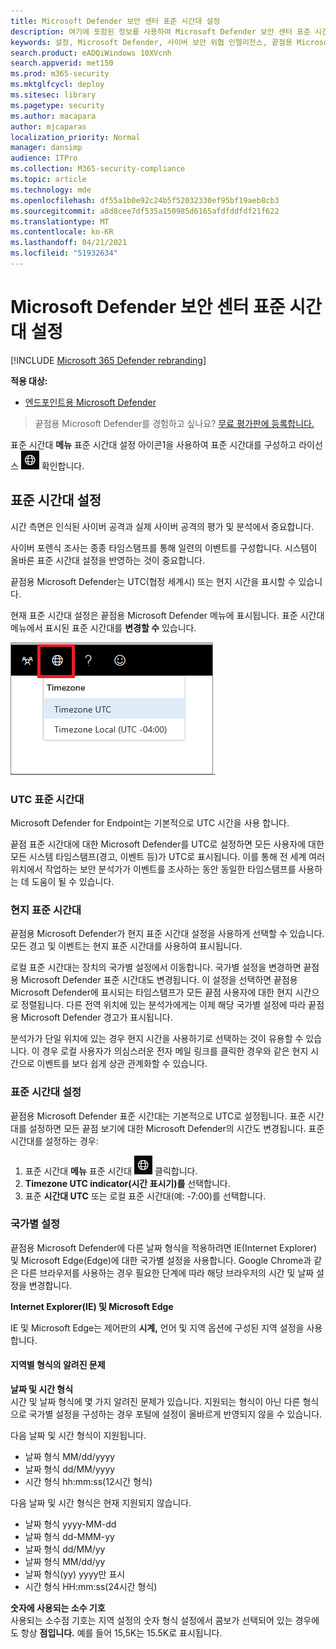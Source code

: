 ```yaml
---
title: Microsoft Defender 보안 센터 표준 시간대 설정
description: 여기에 포함된 정보를 사용하여 Microsoft Defender 보안 센터 표준 시간대 설정을 구성하고 라이선스 정보를 볼 수 있습니다.
keywords: 설정, Microsoft Defender, 사이버 보안 위협 인텔리전스, 끝점용 Microsoft Defender, 표준 시간대, utc, 현지 시간, 라이선스
search.product: eADQiWindows 10XVcnh
search.appverid: met150
ms.prod: m365-security
ms.mktglfcycl: deploy
ms.sitesec: library
ms.pagetype: security
ms.author: macapara
author: mjcaparas
localization_priority: Normal
manager: dansimp
audience: ITPro
ms.collection: M365-security-compliance
ms.topic: article
ms.technology: mde
ms.openlocfilehash: df55a1b0e92c24b5f52032330ef95bf19aeb8cb3
ms.sourcegitcommit: a8d8cee7df535a150985d6165afdfddfdf21f622
ms.translationtype: MT
ms.contentlocale: ko-KR
ms.lasthandoff: 04/21/2021
ms.locfileid: "51932634"
---
```

# <a name="microsoft-defender-security-center-time-zone-settings"></a>Microsoft Defender 보안 센터 표준 시간대 설정

[!INCLUDE [Microsoft 365 Defender rebranding](../../includes/microsoft-defender.md)]

**적용 대상:**
- [엔드포인트용 Microsoft Defender](https://go.microsoft.com/fwlink/p/?linkid=2154037)


>끝점용 Microsoft Defender를 경험하고 싶나요? [무료 평가판에 등록합니다.](https://www.microsoft.com/microsoft-365/windows/microsoft-defender-atp?ocid=docs-wdatp-settings-abovefoldlink)

표준 시간대 **메뉴** 표준 시간대 설정 아이콘1을 사용하여 표준 시간대를 구성하고 라이선스 ![ 정보를 ](images/atp-time-zone.png) 확인합니다.

## <a name="time-zone-settings"></a>표준 시간대 설정
시간 측면은 인식된 사이버 공격과 실제 사이버 공격의 평가 및 분석에서 중요합니다.

사이버 포렌식 조사는 종종 타임스탬프를 통해 일련의 이벤트를 구성합니다. 시스템이 올바른 표준 시간대 설정을 반영하는 것이 중요합니다.

끝점용 Microsoft Defender는 UTC(협정 세계시) 또는 현지 시간을 표시할 수 있습니다.

현재 표준 시간대 설정은 끝점용 Microsoft Defender 메뉴에 표시됩니다. 표준 시간대 메뉴에서 표시된 표준 시간대를 **변경할 수** 있습니다.

![표준 시간대 설정 아이콘2](images/atp-time-zone-menu.png).

### <a name="utc-time-zone"></a>UTC 표준 시간대
Microsoft Defender for Endpoint는 기본적으로 UTC 시간을 사용 합니다.

끝점 표준 시간대에 대한 Microsoft Defender를 UTC로 설정하면 모든 사용자에 대한 모든 시스템 타임스탬프(경고, 이벤트 등)가 UTC로 표시됩니다. 이를 통해 전 세계 여러 위치에서 작업하는 보안 분석가가 이벤트를 조사하는 동안 동일한 타임스탬프를 사용하는 데 도움이 될 수 있습니다.

### <a name="local-time-zone"></a>현지 표준 시간대
끝점용 Microsoft Defender가 현지 표준 시간대 설정을 사용하게 선택할 수 있습니다. 모든 경고 및 이벤트는 현지 표준 시간대를 사용하여 표시됩니다.

로컬 표준 시간대는 장치의 국가별 설정에서 이동합니다. 국가별 설정을 변경하면 끝점용 Microsoft Defender 표준 시간대도 변경됩니다. 이 설정을 선택하면 끝점용 Microsoft Defender에 표시되는 타임스탬프가 모든 끝점 사용자에 대한 현지 시간으로 정렬됩니다. 다른 전역 위치에 있는 분석가에게는 이제 해당 국가별 설정에 따라 끝점용 Microsoft Defender 경고가 표시됩니다.

분석가가 단일 위치에 있는 경우 현지 시간을 사용하기로 선택하는 것이 유용할 수 있습니다. 이 경우 로컬 사용자가 의심스러운 전자 메일 링크를 클릭한 경우와 같은 현지 시간으로 이벤트를 보다 쉽게 상관 관계화할 수 있습니다.

### <a name="set-the-time-zone"></a>표준 시간대 설정
끝점용 Microsoft Defender 표준 시간대는 기본적으로 UTC로 설정됩니다.
표준 시간대를 설정하면 모든 끝점 보기에 대한 Microsoft Defender의 시간도 변경됩니다.
표준 시간대를 설정하는 경우:

1. 표준 시간대 **메뉴** 표준 시간대 ![ 설정 아이콘3을 ](images/atp-time-zone.png) 클릭합니다.
2. **Timezone UTC indicator(시간 표시기)를** 선택합니다.
3. 표준 **시간대 UTC** 또는 로컬 표준 시간대(예: -7:00)를 선택합니다.

### <a name="regional-settings"></a>국가별 설정
끝점용 Microsoft Defender에 다른 날짜 형식을 적용하려면 IE(Internet Explorer) 및 Microsoft Edge(Edge)에 대한 국가별 설정을 사용합니다. Google Chrome과 같은 다른 브라우저를 사용하는 경우 필요한 단계에 따라 해당 브라우저의 시간 및 날짜 설정을 변경합니다. 


**Internet Explorer(IE) 및 Microsoft Edge**

IE 및 Microsoft  Edge는 제어판의 **시계,** 언어 및 지역 옵션에 구성된 지역 설정을 사용합니다. 


#### <a name="known-issues-with-regional-formats"></a>지역별 형식의 알려진 문제

**날짜 및 시간 형식**<br>
시간 및 날짜 형식에 몇 가지 알려진 문제가 있습니다. 지원되는 형식이 아닌 다른 형식으로 국가별 설정을 구성하는 경우 포털에 설정이 올바르게 반영되지 않을 수 있습니다.

다음 날짜 및 시간 형식이 지원됩니다.
- 날짜 형식 MM/dd/yyyy
- 날짜 형식 dd/MM/yyyy
- 시간 형식 hh:mm:ss(12시간 형식)

다음 날짜 및 시간 형식은 현재 지원되지 않습니다.
- 날짜 형식 yyyy-MM-dd
- 날짜 형식 dd-MMM-yy
- 날짜 형식 dd/MM/yy
- 날짜 형식 MM/dd/yy
- 날짜 형식(yy) yyyy만 표시
- 시간 형식 HH:mm:ss(24시간 형식)

**숫자에 사용되는 소수 기호**<br>
사용되는 소수점 기호는 지역 설정의 숫자 형식 설정에서 콤보가 선택되어 있는 경우에도 항상 **점입니다.**  예를 들어 15,5K는 15.5K로 표시됩니다.


